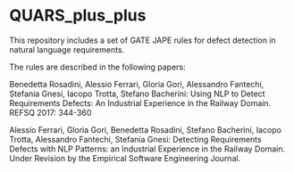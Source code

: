 # QUARS_plus_plus
This repository includes a set of GATE JAPE rules for defect detection in natural language requirements.

The rules are described in the following papers:

Benedetta Rosadini, Alessio Ferrari, Gloria Gori, Alessandro Fantechi, Stefania Gnesi, Iacopo Trotta, Stefano Bacherini: Using NLP to Detect Requirements Defects: An Industrial Experience in the Railway Domain. REFSQ 2017: 344-360

Alessio Ferrari, Gloria Gori, Benedetta Rosadini, Stefano Bacherini, Iacopo Trotta, Alessandro Fantechi, Stefania Gnesi: Detecting Requirements Defects with NLP Patterns: an Industrial Experience in the Railway Domain. Under Revision by the Empirical Software Engineering Journal.


